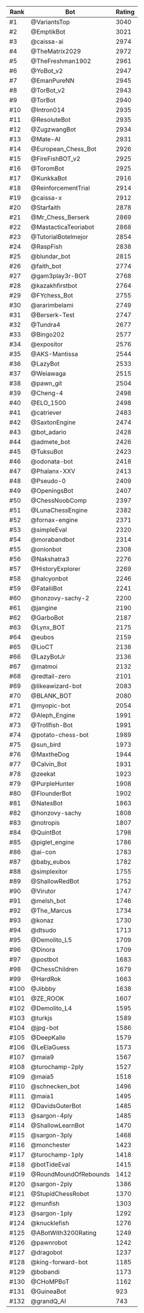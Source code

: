 Rank|Bot|Rating
---|---|---
#1|@VariantsTop|3040
#2|@EmptikBot|3021
#3|@caissa-ai|2974
#4|@TheMatrix2029|2972
#5|@TheFreshman1902|2961
#6|@YoBot_v2|2947
#7|@EmanPureNN|2945
#8|@TorBot_v2|2943
#9|@TorBot|2940
#10|@Intron014|2935
#11|@ResoluteBot|2935
#12|@ZugzwangBot|2934
#13|@Mate-AI|2931
#14|@European_Chess_Bot|2926
#15|@FireFishBOT_v2|2925
#16|@ToromBot|2925
#17|@KunkkaBot|2916
#18|@ReinforcementTrial|2914
#19|@caissa-x|2912
#20|@Starfaith|2878
#21|@Mr_Chess_Berserk|2869
#22|@MastacticaTeoriabot|2868
#23|@TutorialBotelmejor|2854
#24|@RaspFish|2838
#25|@blundar_bot|2815
#26|@faith_bot|2774
#27|@gam3play3r-BOT|2768
#28|@kazakhfirstbot|2764
#29|@FYchess_Bot|2755
#30|@ararimbelami|2749
#31|@Berserk-Test|2747
#32|@Tundra4|2677
#33|@Bingo202|2577
#34|@expositor|2576
#35|@AKS-Mantissa|2544
#36|@LazyBot|2533
#37|@Weiawaga|2515
#38|@pawn_git|2504
#39|@Cheng-4|2498
#40|@ELO_1500|2498
#41|@catriever|2483
#42|@SaxtonEngine|2474
#43|@bot_adario|2428
#44|@admete_bot|2426
#45|@TuksuBot|2423
#46|@odonata-bot|2418
#47|@Phalanx-XXV|2413
#48|@Pseudo-0|2409
#49|@OpeningsBot|2407
#50|@ChessNoobComp|2397
#51|@LunaChessEngine|2382
#52|@fornax-engine|2371
#53|@simpleEval|2320
#54|@morabandbot|2314
#55|@onionbot|2308
#56|@Nakshatra3|2276
#57|@HistoryExplorer|2269
#58|@halcyonbot|2246
#59|@FataliiBot|2241
#60|@honzovy-sachy-2|2200
#61|@jangine|2190
#62|@GarboBot|2187
#63|@Lynx_BOT|2175
#64|@eubos|2159
#65|@LioCT|2138
#66|@LazyBotJr|2136
#67|@matmoi|2132
#68|@redtail-zero|2101
#69|@likeawizard-bot|2083
#70|@BLANK_BOT|2080
#71|@myopic-bot|2054
#72|@Aleph_Engine|1991
#73|@Trollfish-Bot|1991
#74|@potato-chess-bot|1989
#75|@sun_bird|1973
#76|@MaxtheDog|1944
#77|@Calvin_Bot|1931
#78|@zeekat|1923
#79|@PurpleHunter|1908
#80|@FlounderBot|1902
#81|@NatesBot|1863
#82|@honzovy-sachy|1808
#83|@notropis|1807
#84|@QuintBot|1798
#85|@piglet_engine|1786
#86|@ai-con|1783
#87|@baby_eubos|1782
#88|@simplexitor|1755
#89|@ShallowRedBot|1752
#90|@Virutor|1747
#91|@melsh_bot|1746
#92|@The_Marcus|1734
#93|@konaz|1730
#94|@dtsudo|1713
#95|@Demolito_L5|1709
#96|@Dinora|1709
#97|@postbot|1683
#98|@ChessChildren|1679
#99|@HardRok|1663
#100|@Jibbby|1638
#101|@ZE_ROOK|1607
#102|@Demolito_L4|1595
#103|@turkjs|1589
#104|@jpg-bot|1586
#105|@DeepKalle|1579
#106|@LeElaGuess|1573
#107|@maia9|1567
#108|@turochamp-2ply|1527
#109|@maia5|1518
#110|@schnecken_bot|1496
#111|@maia1|1495
#112|@DavidsGuterBot|1485
#113|@sargon-4ply|1485
#114|@ShallowLearnBot|1470
#115|@sargon-3ply|1468
#116|@monchester|1423
#117|@turochamp-1ply|1418
#118|@botTideEval|1415
#119|@RoundMoundOfRebounds|1412
#120|@sargon-2ply|1386
#121|@StupidChessRobot|1370
#122|@munfish|1303
#123|@sargon-1ply|1292
#124|@knucklefish|1276
#125|@ABotWith3200Rating|1249
#126|@pawnrobot|1242
#127|@dragobot|1237
#128|@king-forward-bot|1185
#129|@bobandi|1173
#130|@CHoMPBoT|1162
#131|@GuineaBot|923
#132|@grandQ_AI|743
